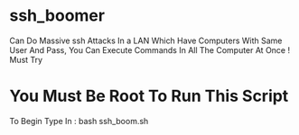 # ssh_boomer
Can Do Massive ssh Attacks In a LAN Which Have Computers With Same User And Pass, You Can Execute Commands In All The Computer At Once ! Must Try

# You Must Be Root To Run This Script
To Begin Type In : bash ssh_boom.sh
